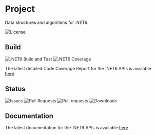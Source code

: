 # Project
Data structures and algorithms for .NET6.

![License](https://img.shields.io/github/license/antonioaversa/mooc)

## Build
![.NET6 Build and Test](https://img.shields.io/github/workflow/status/antonioaversa/mooc/.NET%20Build%20and%20Test)
![.NET6 Coverage](https://antonioaversa.github.io/mooc/dotnet-coverage-badge/badge.svg)

The latest detailed Code Coverage Report for the .NET6 APIs is available [here](https://antonioaversa.github.io/mooc/dotnet-coverage-report/).

## Status
![Issues](https://img.shields.io/github/issues/antonioaversa/mooc)
![Pull Requests](https://img.shields.io/github/issues-pr/antonioaversa/mooc)
![Pull requests](https://img.shields.io/github/issues-pr-closed/antonioaversa/mooc)
![Downloads](https://img.shields.io/github/downloads/antonioaversa/mooc/total)

## Documentation
The latest documentation for the .NET6 APIs is available [here](https://antonioaversa.github.io/mooc/dotnet-docs-api/api/).
